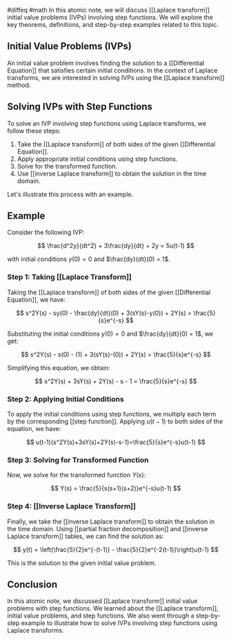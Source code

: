 #diffeq #math 
In this atomic note, we will discuss [[Laplace transform]] initial value problems (IVPs) involving step functions. We will explore the key theorems, definitions, and step-by-step examples related to this topic.
## Initial Value Problems (IVPs)

An initial value problem involves finding the solution to a [[Differential Equation]] that satisfies certain initial conditions. In the context of Laplace transforms, we are interested in solving IVPs using the [[Laplace transform]] method.

## Solving IVPs with Step Functions

To solve an IVP involving step functions using Laplace transforms, we follow these steps:

1. Take the [[Laplace transform]] of both sides of the given [[Differential Equation]].
2. Apply appropriate initial conditions using step functions.
3. Solve for the transformed function.
4. Use [[inverse Laplace transform]] to obtain the solution in the time domain.

Let's illustrate this process with an example.

## Example

Consider the following IVP:

$$
\frac{d^2y}{dt^2} + 3\frac{dy}{dt} + 2y = 5u(t-1)
$$

with initial conditions $y(0) = 0$ and $\frac{dy}{dt}(0) = 1$.

### Step 1: Taking [[Laplace Transform]]

Taking the [[Laplace transform]] of both sides of the given [[Differential Equation]], we have:

$$
s^2Y(s) - sy(0) - \frac{dy}{dt}(0) + 3(sY(s)-y(0)) + 2Y(s) = \frac{5}{s}e^{-s}
$$

Substituting the initial conditions $y(0) = 0$ and $\frac{dy}{dt}(0) = 1$, we get:

$$
s^2Y(s) - s(0) - (1) + 3(sY(s)-(0)) + 2Y(s) = \frac{5}{s}e^{-s}
$$

Simplifying this equation, we obtain:

$$
s^2Y(s) + 3sY(s) + 2Y(s) - s - 1 = \frac{5}{s}e^{-s}
$$

### Step 2: Applying Initial Conditions

To apply the initial conditions using step functions, we multiply each term by the corresponding [[step function]]. Applying $u(t-1)$ to both sides of the equation, we have:

$$
u(t-1)(s^2Y(s)+3sY(s)+2Y(s)-s-1)=\frac{5}{s}e^{-s}u(t-1)
$$

### Step 3: Solving for Transformed Function

Now, we solve for the transformed function $Y(s)$:

$$
Y(s) = \frac{5}{s(s+1)(s+2)}e^{-s}u(t-1)
$$

### Step 4: [[Inverse Laplace Transform]]

Finally, we take the [[inverse Laplace transform]] to obtain the solution in the time domain. Using [[partial fraction decomposition]] and [[inverse Laplace transform]] tables, we can find the solution as:

$$
y(t) = \left(\frac{5}{2}e^{-(t-1)} - \frac{5}{2}e^{-2(t-1)}\right)u(t-1)
$$

This is the solution to the given initial value problem.

## Conclusion

In this atomic note, we discussed [[Laplace transform]] initial value problems with step functions. We learned about the [[Laplace transform]], initial value problems, and step functions. We also went through a step-by-step example to illustrate how to solve IVPs involving step functions using Laplace transforms.